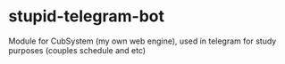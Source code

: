 # stupid-telegram-bot
Module for CubSystem (my own web engine), used in telegram for study purposes (couples schedule and etc)
